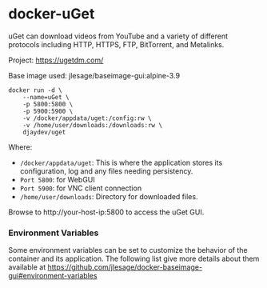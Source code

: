 # docker-uGet
uGet can download videos from YouTube and a variety of different protocols including HTTP, HTTPS, FTP, BitTorrent, and Metalinks.

Project: https://ugetdm.com/

Base image used: jlesage/baseimage-gui:alpine-3.9

```
docker run -d \
    --name=uGet \
    -p 5800:5800 \
    -p 5900:5900 \
    -v /docker/appdata/uget:/config:rw \
    -v /home/user/downloads:/downloads:rw \
    djaydev/uget
```

Where:
- `/docker/appdata/uget`: This is where the application stores its configuration, log and any files needing persistency.
- `Port 5800`: for WebGUI
- `Port 5900`: for VNC client connection
- `/home/user/downloads`: Directory for downloaded files.

Browse to http://your-host-ip:5800 to access the uGet GUI.

### Environment Variables
Some environment variables can be set to customize the behavior of the container and its application. The following list give more details about them available at https://github.com/jlesage/docker-baseimage-gui#environment-variables

